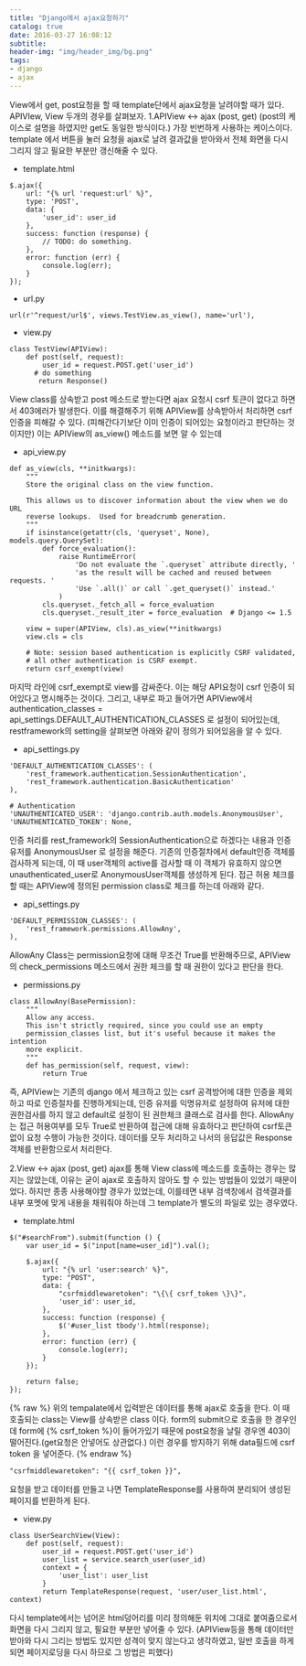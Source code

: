 ```yaml
---
title: "Django에서 ajax요청하기"
catalog: true
date: 2016-03-27 16:08:12
subtitle:
header-img: "img/header_img/bg.png"
tags:
- django
- ajax
---
```

View에서 get, post요청을 할 때 template단에서 ajax요청을 날려야할 때가 있다.
APIVIew, View 두개의 경우를 살펴보자.
1.APIView ↔ ajax (post, get)
(post의 케이스로 설명을 하였지만 get도 동일한 방식이다.)
가장 빈번하게 사용하는 케이스이다. template 에서 버튼을 눌러 요청을 ajax로 날려 결과값을 받아와서 전체 화면을 다시 그리지 않고 필요한 부분만 갱신해줄 수 있다.

- template.html

~~~
$.ajax({
    url: "{% url 'request:url' %}",
    type: 'POST',
    data: {
        'user_id': user_id
    },
    success: function (response) {
        // TODO: do something.
    },
    error: function (err) {
        console.log(err);
    }
});
~~~



- url.py

 ```
url(r'^request/url$', views.TestView.as_view(), name='url'),
  ```

- view.py

``` 
class TestView(APIView):
    def post(self, request):
        user_id = request.POST.get('user_id')
      # do something
       return Response()
```
  
  
View class를 상속받고 post 메소드로 받는다면 ajax 요청시 csrf 토큰이 없다고 하면서 403에러가 발생한다.
이를 해결해주기 위해 APIView를 상속받아서 처리하면 csrf 인증을 피해갈 수 있다.  (피해간다기보단 이미 인증이 되어있는 요청이라고 판단하는 것이지만)
이는 APIView의 as_view() 메소드를 보면 알 수 있는데

- api_view.py

```
def as_view(cls, **initkwargs):
    """
    Store the original class on the view function.
 
    This allows us to discover information about the view when we do URL
    reverse lookups.  Used for breadcrumb generation.
    """
    if isinstance(getattr(cls, 'queryset', None), models.query.QuerySet):
        def force_evaluation():
            raise RuntimeError(
                'Do not evaluate the `.queryset` attribute directly, '
                'as the result will be cached and reused between requests. '
                'Use `.all()` or call `.get_queryset()` instead.'
            )
        cls.queryset._fetch_all = force_evaluation
        cls.queryset._result_iter = force_evaluation  # Django <= 1.5
 
    view = super(APIView, cls).as_view(**initkwargs)
    view.cls = cls
 
    # Note: session based authentication is explicitly CSRF validated,
    # all other authentication is CSRF exempt.
    return csrf_exempt(view)
```

마지막 라인에 csrf_exempt로 view를 감싸준다. 이는 해당 API요청이 csrf 인증이 되어있다고 명시해주는 것이다.
그리고, 내부로 파고 들어가면  APIView에서 authentication_classes = api_settings.DEFAULT_AUTHENTICATION_CLASSES 로 설정이 되어있는데, restframework의 setting을 살펴보면 아래와 같이 정의가 되어있음을 알 수 있다.
  
- api_settings.py

```
'DEFAULT_AUTHENTICATION_CLASSES': (
    'rest_framework.authentication.SessionAuthentication',
    'rest_framework.authentication.BasicAuthentication'
),
  
# Authentication
'UNAUTHENTICATED_USER': 'django.contrib.auth.models.AnonymousUser',
'UNAUTHENTICATED_TOKEN': None,
```

인증 처리를 rest_framework의 SessionAuthentication으로 하겠다는 내용과 인증 유저를 AnonymousUser 로 설정을 해준다.
기존의 인증절차에서 default인증 객체를 검사하게 되는데, 이 때 user객체의 active를 검사할 때 이 객체가 유효하지 않으면 unauthenticated_user로 AnonymousUser객체를 생성하게 된다. 접근 허용 체크를 할 때는 APIView에 정의된 permission class로 체크를 하는데 아래와 같다.
  
- api_settings.py

``` 
'DEFAULT_PERMISSION_CLASSES': (
    'rest_framework.permissions.AllowAny',
),
```

AllowAny Class는 permission요청에 대해 무조건 True를 반환해주므로, APIView의 check_permissions 메소드에서 권한 체크를 할 때 권한이 있다고 판단을 한다.
  
- permissions.py

``` 
class AllowAny(BasePermission):
    """
    Allow any access.
    This isn't strictly required, since you could use an empty
    permission_classes list, but it's useful because it makes the intention
    more explicit.
    """
    def has_permission(self, request, view):
        return True
```
 
즉, APIView는 기존의 django 에서 체크하고 있는 csrf 공격방어에 대한 인증을 제외하고 따로 인증절차를 진행하게되는데, 인증 유저를 익명유저로 설정하여 유저에 대한 권한검사를 하지 않고 default로 설정이 된 권한체크 클래스로 검사를 한다.
AllowAny는 접근 허용여부를 모두 True로 반환하여 접근에 대해 유효하다고 판단하여 csrf토큰 없이 요청 수행이 가능한 것이다.
데이터를 모두 처리하고 나서의 응답값은 Response 객체를 반환함으로서 처리한다.

2.View ↔ ajax (post, get)
ajax를 통해 View class에 메소드를 호출하는 경우는 많지는 않았는데, 이유는 굳이 ajax로 호출하지 않아도 할 수 있는 방법들이 있었기 때문이었다.
하지만 종종 사용해야할 경우가 있었는데, 이를테면 내부 검색창에서 검색결과를 내부 포멧에 맞게 내용을 채워줘야 하는데 그 template가 별도의 파일로 있는 경우였다.
  
  
- template.html

~~~
$("#searchFrom").submit(function () {
    var user_id = $("input[name=user_id]").val();
 
    $.ajax({
        url: "{% url 'user:search' %}",
        type: "POST",
        data: {
            "csrfmiddlewaretoken": "\{\{ csrf_token \}\}",
            'user_id': user_id,
        },
        success: function (response) {
            $('#user_list tbody').html(response);
        },
        error: function (err) {
            console.log(err);
        }
    });
 
    return false;
});
~~~

{% raw %}
위의 tempalate에서 입력받은 데이터를 통해 ajax로 호출을 한다. 이 때 호출되는 class는 View를 상속받은 class 이다. form의 submit으로 호출을 한 경우인데 form에 {% csrf_token %}이 들어가있기 때문에 post요청을 날릴 경우엔 403이 떨어진다.(get요청은 안넣어도 상관없다.)
이런 경우를 방지하기 위해 data필드에 csrf token 을 넣어준다.
{% endraw %}

~~~
"csrfmiddlewaretoken": "{{ csrf_token }}",
~~~

요청을 받고 데이터를 만들고 나면 TemplateResponse를 사용하여 분리되어 생성된 페이지를 반환하게 된다. 
  
- view.py

```
class UserSearchView(View):
    def post(self, request):
        user_id = request.POST.get('user_id')
        user_list = service.search_user(user_id)
        context = {
            'user_list': user_list
        }
        return TemplateResponse(request, 'user/user_list.html', context)
```

다시 template에서는 넘어온 html덩어리를 미리 정의해둔 위치에 그대로 붙여줌으로서 화면을 다시 그리지 않고, 필요한 부분만 넣어줄 수 있다. 
(APIView등을 통해 데이터만 받아와 다시 그리는 방법도 있지만 성격이 맞지 않는다고 생각하였고, 일반 호출을 하게 되면 페이지로딩을 다시 하므로 그 방법은 피했다)


